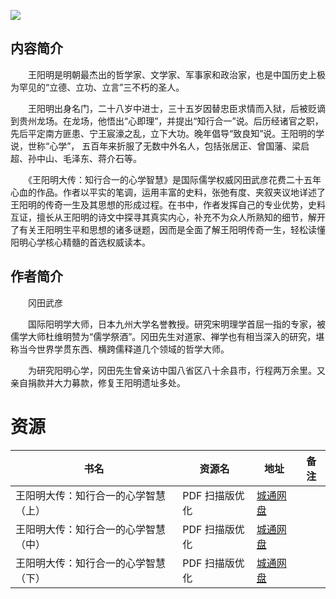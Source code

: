 ![](http://img3m9.ddimg.cn/76/22/23636029-1_u_1.jpg)

## 内容简介

　　王阳明是明朝最杰出的哲学家、文学家、军事家和政治家，也是中国历史上极为罕见的“立德、立功、立言”三不朽的圣人。

　　王阳明出身名门，二十八岁中进士，三十五岁因替忠臣求情而入狱，后被贬谪到贵州龙场。在龙场，他悟出“心即理”，并提出“知行合一”说。后历经诸官之职，先后平定南方匪患、宁王宸濠之乱，立下大功。晚年倡导“致良知”说。王阳明的学说，世称“心学”， 五百年来折服了无数中外名人，包括张居正、曾国藩、梁启超、孙中山、毛泽东、蒋介石等。

　　《王阳明大传：知行合一的心学智慧》是国际儒学权威冈田武彦花费二十五年心血的作品。作者以平实的笔调，运用丰富的史料，张弛有度、夹叙夹议地详述了王阳明的传奇一生及其思想的形成过程。在书中，作者发挥自己的专业优势，史料互证，擅长从王阳明的诗文中探寻其真实内心，补充不为众人所熟知的细节，解开了有关王阳明生平和思想的诸多谜题，因而是全面了解王阳明传奇一生，轻松读懂阳明心学核心精髓的首选权威读本。

## 作者简介

　　冈田武彦

　　国际阳明学大师，日本九州大学名誉教授。研究宋明理学首屈一指的专家，被儒学大师杜维明赞为“儒学祭酒”。冈田先生对道家、禅学也有相当深入的研究，堪称当今世界学贯东西、横跨儒释道几个领域的哲学大师。

　　为研究阳明心学，冈田先生曾亲访中国八省区八十余县市，行程两万余里。又亲自捐款并大力募款，修复王阳明遗址多处。

# 资源

|书名|资源名|地址|备注|
|---|---|---|---|
|王阳明大传：知行合一的心学智慧（上）|PDF 扫描版优化|[城通网盘](https://u11215426.pipipan.com/fs/11215426-332087481)||
|王阳明大传：知行合一的心学智慧（中）|PDF 扫描版优化|[城通网盘](https://u11215426.pipipan.com/fs/11215426-332087370)||
|王阳明大传：知行合一的心学智慧（下）|PDF 扫描版优化|[城通网盘](https://u11215426.pipipan.com/fs/11215426-332087224)||
